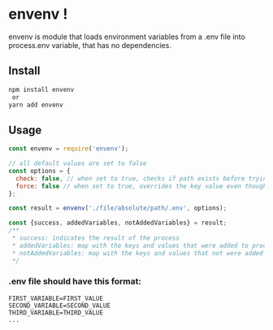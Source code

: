 # envenv !

envenv is module that loads environment variables from a .env file into process.env variable, that has no dependencies.

## Install

```bash
npm install envenv
 or
yarn add envenv
```

## Usage
```javascript
const envenv = require('envenv');

// all default values are set to false
const options = {
  check: false, // when set to true, checks if path exists before trying to load file
  force: false // when set to true, overrides the key value even though it exists in process.env
};

const result = envenv('./file/absolute/path/.env', options);

const {success, addedVariables, notAddedVariables} = result;
/**
 * success: indicates the result of the process
 * addedVariables: map with the keys and values that were added to process.env
 * notAddedVariables: map with the keys and values that not were added to process.env
 */
```

### .env file should have this format:
```
FIRST_VARIABLE=FIRST_VALUE
SECOND_VARIABLE=SECOND_VALUE
THIRD_VARIABLE=THIRD_VALUE
...